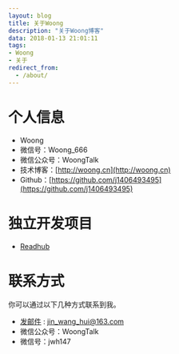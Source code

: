 ```yaml
---
layout: blog
title: 关于Woong
description: "关于Woong博客"
data: 2018-01-13 21:01:11
tags: 
- Woong
- 关于
redirect_from:
  - /about/
---
```


# 个人信息

 - Woong
 - 微信号：Woong_666
 - 微信公众号：WoongTalk
 - 技术博客：[http://woong.cn](http://woong.cn)
 - Github：[https://github.com/j1406493495](https://github.com/j1406493495)

# 独立开发项目

- [Readhub](https://github.com/j1406493495/ReadHub)

# 联系方式

你可以通过以下几种方式联系到我。

* [发邮件](mailto:jin_wang_hui@163.com) : jin_wang_hui@163.com
* 微信公众号：WoongTalk
* 微信号：jwh147

